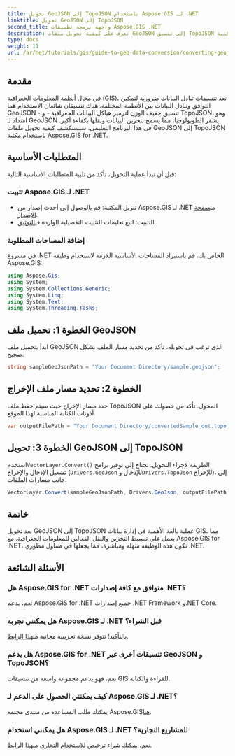 ```yaml
---
title: تحويل GeoJSON إلى TopoJSON باستخدام Aspose.GIS لـ .NET
linktitle: تحويل GeoJSON إلى TopoJSON
second_title: واجهة برمجة تطبيقات Aspose.GIS .NET
description: تعرف على كيفية تحويل ملفات GeoJSON إلى تنسيق TopoJSON بسهولة باستخدام مكتبة Aspose.GIS القوية لـ .NET. يغطي هذا البرنامج التعليمي خطوة بخطوة كل شيء من التثبيت إلى التنفيذ.
type: docs
weight: 11
url: /ar/net/tutorials/gis/guide-to-geo-data-conversion/converting-geojson-to-topojson/
---
```

## مقدمة

في مجال أنظمة المعلومات الجغرافية (GIS)، تعد تنسيقات تبادل البيانات ضرورية لتمكين التوافق وتبادل البيانات بين الأنظمة المختلفة. هناك تنسيقان شائعان الاستخدام هما GeoJSON - تنسيق خفيف الوزن لترميز هياكل البيانات الجغرافية - و TopoJSON، وهو امتداد لـ GeoJSON يشفر الطوبولوجيا، مما يسمح بتخزين البيانات ونقلها بكفاءة أكبر. في هذا البرنامج التعليمي، سنستكشف كيفية تحويل ملفات GeoJSON إلى TopoJSON باستخدام مكتبة Aspose.GIS for .NET.

## المتطلبات الأساسية

قبل أن تبدأ عملية التحويل، تأكد من تلبية المتطلبات الأساسية التالية:

### تثبيت Aspose.GIS لـ .NET

-  تنزيل المكتبة: قم بالوصول إلى أحدث إصدار من Aspose.GIS لـ .NET من[صفحة الإصدار](https://releases.aspose.com/gis/net/).
- التثبيت: اتبع تعليمات التثبيت التفصيلية الواردة في[التوثيق](https://reference.aspose.com/gis/net/).

### إضافة المساحات المطلوبة

في مشروع .NET الخاص بك، قم باستيراد المساحات الأساسية اللازمة لاستخدام وظيفة Aspose.GIS:

```csharp
using Aspose.Gis;
using System;
using System.Collections.Generic;
using System.Linq;
using System.Text;
using System.Threading.Tasks;
```

## الخطوة 1: تحميل ملف GeoJSON

ابدأ بتحميل ملف GeoJSON الذي ترغب في تحويله. تأكد من تحديد مسار الملف بشكل صحيح.

```csharp
string sampleGeoJsonPath = "Your Document Directory/sample.geojson";
```

## الخطوة 2: تحديد مسار ملف الإخراج

حدد مسار الإخراج حيث سيتم حفظ ملف TopoJSON المحول. تأكد من حصولك على أذونات الكتابة المناسبة لهذا الموقع.

```csharp
var outputFilePath = "Your Document Directory/convertedSample_out.topojson";
```

## الخطوة 3: تحويل GeoJSON إلى TopoJSON

 استخدم`VectorLayer.Convert()` الطريقة لإجراء التحويل. تحتاج إلى توفير برامج تشغيل الإدخال والإخراج (`Drivers.GeoJson` للإدخال و`Drivers.TopoJson` للإخراج)، إلى جانب مسارات الملفات.

```csharp
VectorLayer.Convert(sampleGeoJsonPath, Drivers.GeoJson, outputFilePath, Drivers.TopoJson);
```

## خاتمة

يعد تحويل GeoJSON إلى TopoJSON عملية بالغة الأهمية في إدارة بيانات GIS، مما يعمل على تبسيط التخزين والنقل الفعالين للمعلومات الجغرافية. مع Aspose.GIS for .NET، تكون هذه الوظيفة سهلة ومباشرة، مما يجعلها في متناول مطوري .NET.

## الأسئلة الشائعة

### هل Aspose.GIS for .NET متوافق مع كافة إصدارات .NET؟

نعم، يدعم Aspose.GIS for .NET جميع إصدارات .NET Framework و.NET Core.

### هل يمكنني تجربة Aspose.GIS لـ .NET قبل الشراء؟

 بالتأكيد! تتوفر نسخة تجريبية مجانية من[هذا الرابط](https://releases.aspose.com/).

### هل يدعم Aspose.GIS for .NET تنسيقات أخرى غير GeoJSON و TopoJSON؟

نعم، فهو يدعم مجموعة واسعة من تنسيقات GIS للقراءة والكتابة.

### كيف يمكنني الحصول على الدعم لـ Aspose.GIS لـ .NET؟

 يمكنك طلب المساعدة من منتدى مجتمع Aspose.GIS[هنا](https://forum.aspose.com/c/gis/33).

### هل يمكنني استخدام Aspose.GIS لـ .NET للمشاريع التجارية؟

 نعم، يمكنك شراء ترخيص للاستخدام التجاري من[هذا الرابط](https://purchase.conholdate.com/buy).